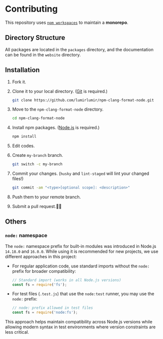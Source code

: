 # Contributing

This repository uses [`npm workspaces`](https://docs.npmjs.com/cli/using-npm/workspaces) to maintain a **monorepo**.

## Directory Structure

All packages are located in the `packages` directory, and the documentation can be found in the `website` directory.

## Installation

1. Fork it.

1. Clone it to your local directory. ([Git](https://git-scm.com/downloads) is required.)

    ```sh
    git clone https://github.com/lumirlumir/npm-clang-format-node.git
    ```

1. Move to the `npm-clang-format-node` directory.

    ```sh
    cd npm-clang-format-node
    ```

1. Install npm packages. ([Node.js](https://nodejs.org/en) is required.)

    ```sh
    npm install
    ```

1. Edit codes.

1. Create `my-branch` branch.

    ```sh
    git switch -c my-branch
    ```

1. Commit your changes. (`husky` and `lint-staged` will lint your changed files!)

    ```sh
    git commit -am "<type>[optional scope]: <description>"
    ```

1. Push them to your remote branch.

1. Submit a pull request.🙇‍♂️

## Others

### `node:` namespace

The `node:` namespace prefix for built-in modules was introduced in Node.js `14.18.0` and `16.0.0`. While using it is recommended for new projects, we use different approaches in this project:

- For regular application code, use standard imports without the `node:` prefix for broader compatibility:

  ```js
  // Standard import (works in all Node.js versions)
  const fs = require('fs');
  ```

- For test files (`.test.js`) that use the `node:test` runner, you may use the `node:` prefix:

  ```js
  // node: prefix allowed in test files
  const fs = require('node:fs');
  ```

This approach helps maintain compatibility across Node.js versions while allowing modern syntax in test environments where version constraints are less critical.
